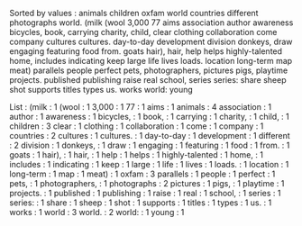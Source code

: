 Sorted by values :
animals children oxfam world countries different photographs world. (milk (wool 3,000 77 aims association author awareness bicycles, book, carrying charity, child, clear clothing collaboration come company cultures cultures. day-to-day development division donkeys, draw engaging featuring food from. goats hair), hair, help helps highly-talented home, includes indicating keep large life lives loads. location long-term map meat) parallels people perfect pets, photographers, pictures pigs, playtime projects. published publishing raise real school, series series: share sheep shot supports titles types us. works world: young 

List :
(milk : 1
(wool : 1
3,000 : 1
77 : 1
aims : 1
animals : 4
association : 1
author : 1
awareness : 1
bicycles, : 1
book, : 1
carrying : 1
charity, : 1
child, : 1
children : 3
clear : 1
clothing : 1
collaboration : 1
come : 1
company : 1
countries : 2
cultures : 1
cultures. : 1
day-to-day : 1
development : 1
different : 2
division : 1
donkeys, : 1
draw : 1
engaging : 1
featuring : 1
food : 1
from. : 1
goats : 1
hair), : 1
hair, : 1
help : 1
helps : 1
highly-talented : 1
home, : 1
includes : 1
indicating : 1
keep : 1
large : 1
life : 1
lives : 1
loads. : 1
location : 1
long-term : 1
map : 1
meat) : 1
oxfam : 3
parallels : 1
people : 1
perfect : 1
pets, : 1
photographers, : 1
photographs : 2
pictures : 1
pigs, : 1
playtime : 1
projects. : 1
published : 1
publishing : 1
raise : 1
real : 1
school, : 1
series : 1
series: : 1
share : 1
sheep : 1
shot : 1
supports : 1
titles : 1
types : 1
us. : 1
works : 1
world : 3
world. : 2
world: : 1
young : 1
